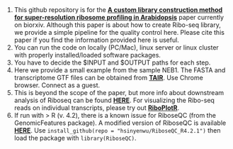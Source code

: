 ## 
1. This github repository is for the [**A custom library construction method for super-resolution ribosome profiling in Arabidopsis**](https://www.biorxiv.org/content/10.1101/2022.07.14.499987v1.abstract) paper currently on biorxiv. Although this paper is about how to create Ribo-seq library, we provide a simple pipeline for the quality control here. Please cite this paper if you find the information provided here is useful.  
2. You can run the code on locally (PC/Mac), linux server or linux cluster with properly installed/loaded software packages.  
3. You have to decide the $INPUT and $OUTPUT paths for each step.  
4. Here we provide a small example from the sample NEB1. The FASTA and transcriptome GTF files can be obtained from [**TAIR**](https://www.arabidopsis.org). Use Chrome browser. Connect as a guest.  
5. This is beyond the scope of the paper, but more info about downstream analysis of Riboseq can be found [**HERE**](https://github.com/hsinyenwu/Ribo-seq-informatics-2022). For visualizing the Ribo-seq reads on individual transcripts, please try out [**RiboPlotR**](https://github.com/hsinyenwu/RiboPlotR).
6. If run with > R (v. 4.2), there is a known issue for RiboseQC (from the GenomicFeatures package). A modified version of RiboseQC is available [**HERE**](https://github.com/hsinyenwu/RiboseQC_R4.2.1/blob/master/R/riboseqc.R). Use ```install_github(repo = "hsinyenwu/RiboseQC_R4.2.1")``` then load the package with ```library(RiboseQC)```.
